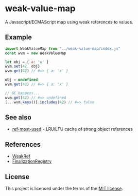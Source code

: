 # weak-value-map

A Javascript/ECMAScript map using weak references to values.

## Example

```js
import WeakValueMap from "../weak-value-map/index.js"
const wvm = new WeakValueMap

let obj = { a: 'x' }
wvm.set(42, obj)
wvm.get(42) // #=> { a: 'x' }

obj = undefined
wvm.get(42) // #=> { a: 'x' }

// GC happens...
wvm.get(42) // #=> undefined
[...wvm.keys()].includes(42) // #=> false
```

## See also

* [ref-most-used](https://github.com/jabr/ref-most-used) - LRU/LFU cache of strong object references

## References

* [WeakRef](https://developer.mozilla.org/en-US/docs/Web/JavaScript/Reference/Global_Objects/WeakRef)
* [FinalizationRegistry](https://developer.mozilla.org/en-US/docs/Web/JavaScript/Reference/Global_Objects/FinalizationRegistry)

## License

This project is licensed under the terms of the [MIT license](LICENSE.txt).

